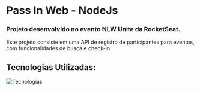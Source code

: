 # Pass In Web - NodeJs

### Projeto desenvolvido no evento NLW Unite da RocketSeat.

Este projeto consiste em uma API de registro de participantes para eventos, com funcionalidades de busca e check-in.

## Tecnologias Utilizadas:
  
![Tecnologias](https://skillicons.dev/icons?i=nodejs,typescript,prisma,sqlite)
